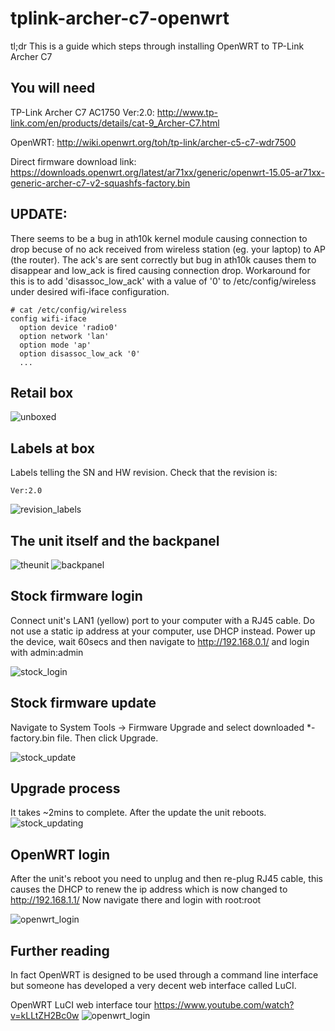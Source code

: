 # tplink-archer-c7-openwrt

tl;dr This is a guide which steps through installing OpenWRT to TP-Link Archer C7

You will need
---

TP-Link Archer C7 AC1750 Ver:2.0: http://www.tp-link.com/en/products/details/cat-9_Archer-C7.html
 
OpenWRT: http://wiki.openwrt.org/toh/tp-link/archer-c5-c7-wdr7500

Direct firmware download link: https://downloads.openwrt.org/latest/ar71xx/generic/openwrt-15.05-ar71xx-generic-archer-c7-v2-squashfs-factory.bin

UPDATE:
---
There seems to be a bug in ath10k kernel module causing connection to drop becuse of no ack received from wireless station (eg. your laptop) to AP (the router). The ack's are sent correctly but bug in ath10k causes them to disappear and low_ack is fired causing connection drop. Workaround for this is to add 'disassoc_low_ack' with a value of '0' to /etc/config/wireless under desired wifi-iface configuration.
```
# cat /etc/config/wireless
config wifi-iface
  option device 'radio0'
  option network 'lan'
  option mode 'ap'
  option disassoc_low_ack '0'
  ...
```

Retail box
---
![unboxed](https://raw.githubusercontent.com/enyone/tplink-archer-c7-openwrt/master/unboxed.JPG)

Labels at box
---
Labels telling the SN and HW revision. Check that the revision is:
```
Ver:2.0
```

![revision_labels](https://raw.githubusercontent.com/enyone/tplink-archer-c7-openwrt/master/revision_labels.JPG)

The unit itself and the backpanel
---
![theunit](https://raw.githubusercontent.com/enyone/tplink-archer-c7-openwrt/master/theunit.JPG)
![backpanel](https://raw.githubusercontent.com/enyone/tplink-archer-c7-openwrt/master/backpanel.JPG)

Stock firmware login
---
Connect unit's LAN1 (yellow) port to your computer with a RJ45 cable. Do not use a static ip address at your computer, use DHCP instead. Power up the device, wait 60secs and then navigate to http://192.168.0.1/ and login with admin:admin

![stock_login](https://raw.githubusercontent.com/enyone/tplink-archer-c7-openwrt/master/stock_login.jpg)

Stock firmware update
---
Navigate to System Tools -> Firmware Upgrade and select downloaded *-factory.bin file. Then click Upgrade.

![stock_update](https://raw.githubusercontent.com/enyone/tplink-archer-c7-openwrt/master/stock_update.jpg)

Upgrade process
---
It takes ~2mins to complete. After the update the unit reboots.
![stock_updating](https://raw.githubusercontent.com/enyone/tplink-archer-c7-openwrt/master/stock_updating.jpg)

OpenWRT login
---
After the unit's reboot you need to unplug and then re-plug RJ45 cable, this causes the DHCP to renew the ip address which is now changed to http://192.168.1.1/ Now navigate there and login with root:root

![openwrt_login](https://raw.githubusercontent.com/enyone/tplink-archer-c7-openwrt/master/openwrt_login.jpg)

Further reading
---
In fact OpenWRT is designed to be used through a command line interface but someone has developed a very decent web interface called LuCI.

OpenWRT LuCI web interface tour https://www.youtube.com/watch?v=kLLtZH2Bc0w
![openwrt_login](https://raw.githubusercontent.com/enyone/tplink-archer-c7-openwrt/master/openwrt_working.jpg)
